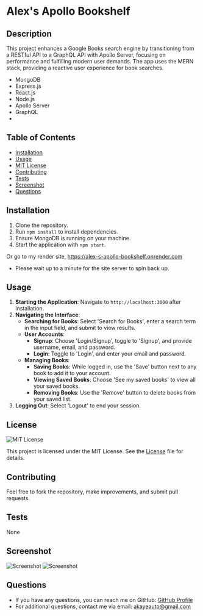 # Alex's Apollo Bookshelf

## Description
This project enhances a Google Books search engine by transitioning from a RESTful API to a GraphQL API with Apollo Server, focusing on performance and fulfilling modern user demands. The app uses the MERN stack, providing a reactive user experience for book searches.

- MongoDB
- Express.js
- React.js
- Node.js
- Apollo Server
- GraphQL
- 
## Table of Contents
- [Installation](#installation)
- [Usage](#usage)
- [MIT License](https://opensource.org/licenses/MIT) 
- [Contributing](#contributing)
- [Tests](#tests)
- [Screenshot](#screenshot)
- [Questions](#questions)

## Installation
1. Clone the repository.
2. Run `npm install` to install dependencies.
3. Ensure MongoDB is running on your machine.
4. Start the application with `npm start`.

Or go to my render site, https://alex-s-apollo-bookshelf.onrender.com
 * Please wait up to a minute for the site server to spin back up. 
   
## Usage

1. **Starting the Application**: Navigate to `http://localhost:3000` after installation.
2. **Navigating the Interface**:
    - **Searching for Books**: Select 'Search for Books', enter a search term in the input field, and submit to view results.
    - **User Accounts**:
      - **Signup**: Choose 'Login/Signup', toggle to 'Signup', and provide username, email, and password.
      - **Login**: Toggle to 'Login', and enter your email and password.
    - **Managing Books**:
      - **Saving Books**: While logged in, use the 'Save' button next to any book to add it to your account.
      - **Viewing Saved Books**: Choose 'See my saved books' to view all your saved books.
      - **Removing Books**: Use the 'Remove' button to delete books from your saved list.
3. **Logging Out**: Select 'Logout' to end your session.

## License
![MIT License](https://img.shields.io/badge/License-MIT-blue.svg)

This project is licensed under the MIT License. 
See the [License](LICENSE) file for details.
 

## Contributing
Feel free to fork the repository, make improvements, and submit pull requests.

## Tests
None

## Screenshot
![Screenshot](https://github.com/akayer19/Alex-s-Apollo-Bookshelf/blob/main/public/images/Screenshot%202024-05-06%20at%208.45.44%E2%80%AFPM.png)
![Screenshot](https://github.com/akayer19/Alex-s-Apollo-Bookshelf/blob/main/public/images/Screenshot%202024-05-06%20at%208.46.10%E2%80%AFPM.png)

## Questions
- If you have any questions, you can reach me on GitHub: <a href="https://github.com/akayer19" target="_blank">GitHub Profile</a>
- For additional questions, contact me via email: akayeauto@gmail.com
    
